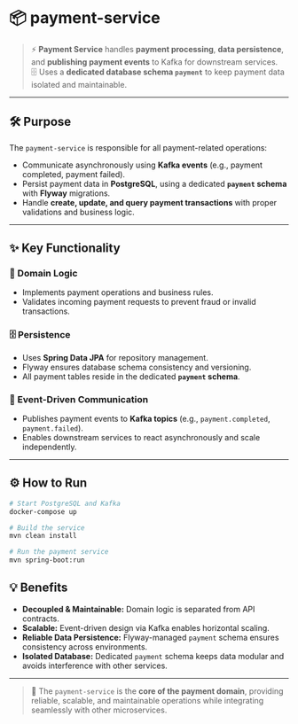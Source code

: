 # 📦 payment-service

> ⚡ **Payment Service** handles **payment processing**, **data persistence**, and **publishing payment events** to Kafka for downstream services.  
> 🗄️ Uses a **dedicated database schema `payment`** to keep payment data isolated and maintainable.

---

## 🛠️ Purpose

The `payment-service` is responsible for all payment-related operations:

- Communicate asynchronously using **Kafka events** (e.g., payment completed, payment failed).
- Persist payment data in **PostgreSQL**, using a dedicated **`payment` schema** with **Flyway** migrations.
- Handle **create, update, and query payment transactions** with proper validations and business logic.

---

## ✨ Key Functionality

### 🧩 Domain Logic
- Implements payment operations and business rules.
- Validates incoming payment requests to prevent fraud or invalid transactions.

### 🗄️ Persistence
- Uses **Spring Data JPA** for repository management.
- Flyway ensures database schema consistency and versioning.
- All payment tables reside in the dedicated **`payment` schema**.

### 🚀 Event-Driven Communication
- Publishes payment events to **Kafka topics** (e.g., `payment.completed`, `payment.failed`).
- Enables downstream services to react asynchronously and scale independently.

---

## ⚙️ How to Run

```bash
# Start PostgreSQL and Kafka
docker-compose up

# Build the service
mvn clean install

# Run the payment service
mvn spring-boot:run
```

## 💡 Benefits

- **Decoupled & Maintainable:** Domain logic is separated from API contracts.
- **Scalable:** Event-driven design via Kafka enables horizontal scaling.
- **Reliable Data Persistence:** Flyway-managed `payment` schema ensures consistency across environments.
- **Isolated Database:** Dedicated `payment` schema keeps data modular and avoids interference with other services.

---

> 🚀 The `payment-service` is the **core of the payment domain**, providing reliable, scalable, and maintainable operations while integrating seamlessly with other microservices.
